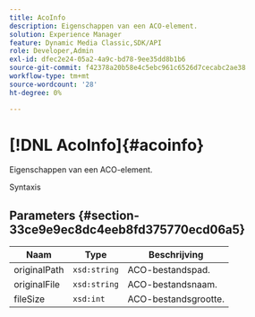 ```yaml
---
title: AcoInfo
description: Eigenschappen van een ACO-element.
solution: Experience Manager
feature: Dynamic Media Classic,SDK/API
role: Developer,Admin
exl-id: dfec2e24-05a2-4a9c-bd78-9ee35dd8b1b6
source-git-commit: f42378a20b58e4c5ebc961c6526d7cecabc2ae38
workflow-type: tm+mt
source-wordcount: '28'
ht-degree: 0%

---
```


# [!DNL AcoInfo]{#acoinfo}

Eigenschappen van een ACO-element.

Syntaxis

## Parameters {#section-33ce9e9ec8dc4eeb8fd375770ecd06a5}

| Naam | Type | Beschrijving |
|---|---|---|
| originalPath | `xsd:string` | ACO-bestandspad. |
| originalFile | `xsd:string` | ACO-bestandsnaam. |
| fileSize | `xsd:int` | ACO-bestandsgrootte. |
